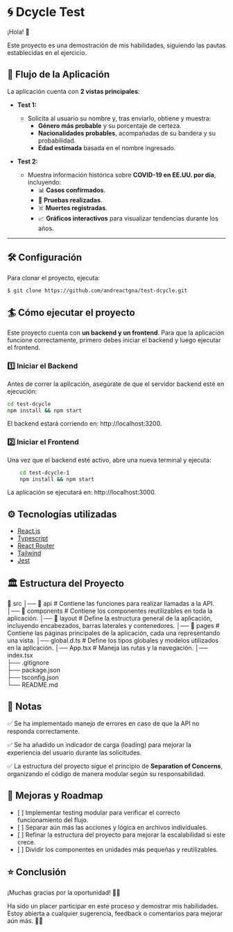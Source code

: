 # 🌀 Dcycle Test

¡Hola! 👋  

Este proyecto es una demostración de mis habilidades, siguiendo las pautas establecidas en el ejercicio. 


## 👣 Flujo de la Aplicación  

La aplicación cuenta con **2 vistas principales**:  

- **Test 1:**  
  - Solicita al usuario su nombre y, tras enviarlo, obtiene y muestra:  
    - **Género más probable** y su porcentaje de certeza.  
    - **Nacionalidades probables**, acompañadas de su bandera y su probabilidad.  
    - **Edad estimada** basada en el nombre ingresado.  

- **Test 2:**  
  - Muestra información histórica sobre **COVID-19 en EE.UU. por día**, incluyendo:  
    - 📊 **Casos confirmados**.  
    - 🏥 **Pruebas realizadas**.  
    - ☠️ **Muertes registradas**.  
    - 📈 **Gráficos interactivos** para visualizar tendencias durante los años.  

---

## 🛠 Configuración  

Para clonar el proyecto, ejecuta:  

    $ git clone https://github.com/andreactgna/test-dcycle.git 

## 🏄 Cómo ejecutar el proyecto

Este proyecto cuenta con **un backend y un frontend**. Para que la aplicación funcione correctamente, primero debes iniciar el backend y luego ejecutar el frontend.  

### **1️⃣ Iniciar el Backend**  
Antes de correr la aplicación, asegúrate de que el servidor backend esté en ejecución:  

```sh
cd test-dcycle 
npm install && npm start 

```
El backend estará corriendo en: http://localhost:3200.

### **2️⃣ Iniciar el Frontend**  
Una vez que el backend esté activo, abre una nueva terminal y ejecuta:  

```sh
    cd test-dcycle-1
    npm install && npm start
```

La aplicación se ejecutará en: http://localhost:3000.

## ⚙️ Tecnologías utilizadas

* [React.js](https://reactjs.org/)
* [Typescript](https://www.typescriptlang.org/)
* [React Router](https://reactrouter.com/)
* [Tailwind](https://v2.tailwindcss.com/)
* [Jest](https://jestjs.io/)


## 🏛️ Estructura del Proyecto

📂 src
│── 📂 api           # Contiene las funciones para realizar llamadas a la API.
│── 📂 components    # Contiene los componentes reutilizables en toda la aplicación.
│── 📂 layout        # Define la estructura general de la aplicación, incluyendo encabezados, barras laterales y contenedores.
│── 📂 pages         # Contiene las páginas principales de la aplicación, cada una representando una vista.
│── global.d.ts       # Define los tipos globales y modelos utilizados en la aplicación.
│── App.tsx           # Maneja las rutas y la navegación.
│── index.tsx         
├── .gitignore     
├── package.json   
├── tsconfig.json  
└── README.md      


## 📝 Notas

✅ Se ha implementado manejo de errores en caso de que la API no responda correctamente.

✅ Se ha añadido un indicador de carga (loading) para mejorar la experiencia del usuario durante las solicitudes.

✅ La estructura del proyecto sigue el principio de **Separation of Concerns**, organizando el código de manera modular según su responsabilidad.

## 🚧 Mejoras y Roadmap

- \[ ] Implementar testing modular para verificar el correcto funcionamiento del flujo.
- \[ ] Separar aún más las acciones y lógica en archivos individuales.
- \[ ] Refinar la estructura del proyecto para mejorar la escalabilidad si este crece.
- \[ ] Dividir los componentes en unidades más pequeñas y reutilizables.
  
## ⭐️ Conclusión

¡Muchas gracias por la oportunidad! 🙇‍♀️

Ha sido un placer participar en este proceso y demostrar mis habilidades.
Estoy abierta a cualquier sugerencia, feedback o comentarios para mejorar aún más. 🚀✨
